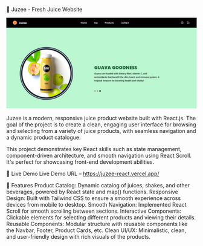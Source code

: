 🍊 Juzee - Fresh Juice Website


![Juzee](public/Juzee-thumnail.jpg)

Juzee is a modern, responsive juice product website built with React.js.
The goal of the project is to create a clean, engaging user interface for browsing and selecting from a variety of juice products, 
with seamless navigation and a dynamic product catalogue.

This project demonstrates key React skills such as state management, component-driven architecture, 
and smooth navigation using React Scroll. It's perfect for showcasing front-end development abilities.

🚀 Live Demo
Live Demo URL – https://juzee-react.vercel.app/

📌 Features
Product Catalog: Dynamic catalog of juices, shakes, and other beverages, powered by React state and map() functions.
Responsive Design: Built with Tailwind CSS to ensure a smooth experience across devices from mobile to desktop.
Smooth Navigation: Implemented React Scroll for smooth scrolling between sections.
Interactive Components: Clickable elements for selecting different products and viewing their details.
Reusable Components: Modular structure with reusable components like the Navbar, Footer, Product Cards, etc.
Clean UI/UX: Minimalistic, clean, and user-friendly design with rich visuals of the products.

